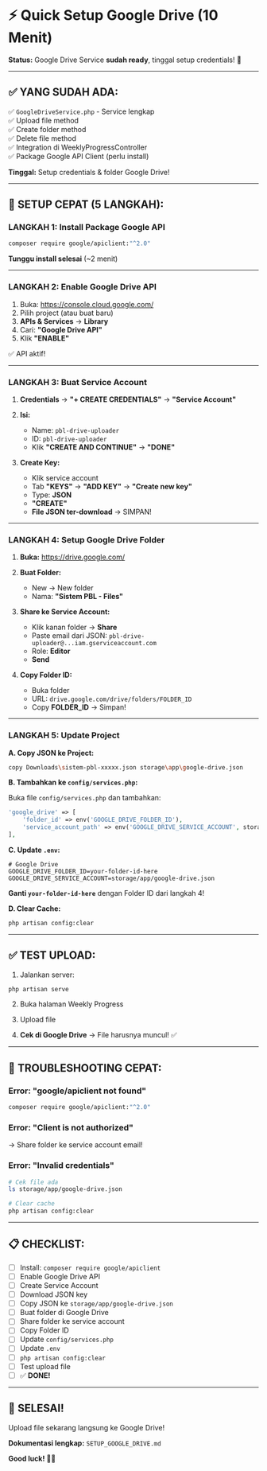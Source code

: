 # ⚡ Quick Setup Google Drive (10 Menit)

**Status:** Google Drive Service **sudah ready**, tinggal setup credentials! 🚀

---

## ✅ **YANG SUDAH ADA:**

✅ `GoogleDriveService.php` - Service lengkap  
✅ Upload file method  
✅ Create folder method  
✅ Delete file method  
✅ Integration di WeeklyProgressController  
✅ Package Google API Client (perlu install)  

**Tinggal:** Setup credentials & folder Google Drive!

---

## 🚀 **SETUP CEPAT (5 LANGKAH):**

### **LANGKAH 1: Install Package Google API**

```bash
composer require google/apiclient:"^2.0"
```

**Tunggu install selesai** (~2 menit)

---

### **LANGKAH 2: Enable Google Drive API**

1. Buka: https://console.cloud.google.com/
2. Pilih project (atau buat baru)
3. **APIs & Services** → **Library**
4. Cari: **"Google Drive API"**
5. Klik **"ENABLE"**

✅ API aktif!

---

### **LANGKAH 3: Buat Service Account**

1. **Credentials** → **"+ CREATE CREDENTIALS"** → **"Service Account"**

2. **Isi:**
   - Name: `pbl-drive-uploader`
   - ID: `pbl-drive-uploader`
   - Klik **"CREATE AND CONTINUE"** → **"DONE"**

3. **Create Key:**
   - Klik service account
   - Tab **"KEYS"** → **"ADD KEY"** → **"Create new key"**
   - Type: **JSON**
   - **"CREATE"**
   - **File JSON ter-download** → SIMPAN!

---

### **LANGKAH 4: Setup Google Drive Folder**

1. **Buka:** https://drive.google.com/

2. **Buat Folder:**
   - New → New folder
   - Nama: **"Sistem PBL - Files"**

3. **Share ke Service Account:**
   - Klik kanan folder → **Share**
   - Paste email dari JSON: `pbl-drive-uploader@...iam.gserviceaccount.com`
   - Role: **Editor**
   - **Send**

4. **Copy Folder ID:**
   - Buka folder
   - URL: `drive.google.com/drive/folders/FOLDER_ID`
   - Copy **FOLDER_ID** → Simpan!

---

### **LANGKAH 5: Update Project**

**A. Copy JSON ke Project:**
```bash
copy Downloads\sistem-pbl-xxxxx.json storage\app\google-drive.json
```

**B. Tambahkan ke `config/services.php`:**

Buka file `config/services.php` dan tambahkan:

```php
'google_drive' => [
    'folder_id' => env('GOOGLE_DRIVE_FOLDER_ID'),
    'service_account_path' => env('GOOGLE_DRIVE_SERVICE_ACCOUNT', storage_path('app/google-drive.json')),
],
```

**C. Update `.env`:**

```env
# Google Drive
GOOGLE_DRIVE_FOLDER_ID=your-folder-id-here
GOOGLE_DRIVE_SERVICE_ACCOUNT=storage/app/google-drive.json
```

**Ganti `your-folder-id-here`** dengan Folder ID dari langkah 4!

**D. Clear Cache:**
```bash
php artisan config:clear
```

---

## ✅ **TEST UPLOAD:**

1. Jalankan server:
```bash
php artisan serve
```

2. Buka halaman Weekly Progress

3. Upload file

4. **Cek di Google Drive** → File harusnya muncul! ✅

---

## 🐛 **TROUBLESHOOTING CEPAT:**

### **Error: "google/apiclient not found"**
```bash
composer require google/apiclient:"^2.0"
```

### **Error: "Client is not authorized"**
→ Share folder ke service account email!

### **Error: "Invalid credentials"**
```bash
# Cek file ada
ls storage/app/google-drive.json

# Clear cache
php artisan config:clear
```

---

## 📋 **CHECKLIST:**

- [ ] Install: `composer require google/apiclient`
- [ ] Enable Google Drive API
- [ ] Create Service Account
- [ ] Download JSON key
- [ ] Copy JSON ke `storage/app/google-drive.json`
- [ ] Buat folder di Google Drive
- [ ] Share folder ke service account
- [ ] Copy Folder ID
- [ ] Update `config/services.php`
- [ ] Update `.env`
- [ ] `php artisan config:clear`
- [ ] Test upload file
- [ ] ✅ **DONE!**

---

## 🎉 **SELESAI!**

Upload file sekarang langsung ke Google Drive!

**Dokumentasi lengkap:** `SETUP_GOOGLE_DRIVE.md`

**Good luck! 📁✨**

